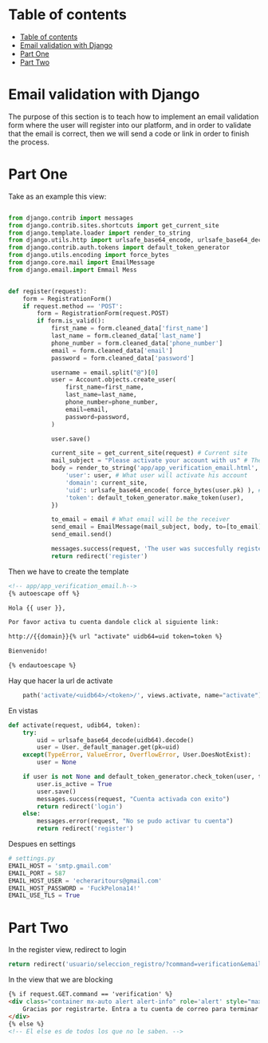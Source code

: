 # Table of contents
- [Table of contents](#table-of-contents)
- [Email validation with Django](#email-validation-with-django)
- [Part One](#part-one)
- [Part Two](#part-two)

# Email validation with Django
The purpose of this section is to teach how to implement an email validation form where the user will register into our platform, and in order to validate that the email is correct, then we will send a code or link in order to finish the process. 


# Part One
Take as an example this view: 
```python

from django.contrib import messages
from django.contrib.sites.shortcuts import get_current_site
from django.template.loader import render_to_string
from django.utils.http import urlsafe_base64_encode, urlsafe_base64_decode
from django.contrib.auth.tokens import default_token_generator
from django.utils.encoding import force_bytes
from django.core.mail import EmailMessage
from django.email.import Emmail Mess


def register(request):
    form = RegistrationForm()
    if request.method == 'POST':
        form = RegistrationForm(request.POST)
        if form.is_valid():
            first_name = form.cleaned_data['first_name']
            last_name = form.cleaned_data['last_name']
            phone_number = form.cleaned_data['phone_number']
            email = form.cleaned_data['email']
            password = form.cleaned_data['password']

            username = email.split("@")[0]
            user = Account.objects.create_user(
                first_name=first_name, 
                last_name=last_name,
                phone_number=phone_number,
                email=email,
                password=password,
            )

            user.save()

            current_site = get_current_site(request) # Current site 
            mail_subject = "Please activate your account with us" # The subject of the email 
            body = render_to_string('app/app_verification_email.html', {
                'user': user, # What user will activate his account
                'domain': current_site,
                'uid': urlsafe_base64_encode( force_bytes(user.pk) ), # Transform to characters 
                'token': default_token_generator.make_token(user), 
            })

            to_email = email # What email will be the receiver
            send_email = EmailMessage(mail_subject, body, to=[to_email])
            send_email.send()

            messages.success(request, 'The user was succesfully registered')
            return redirect('register')

```

Then we have to create the template
```html
<!-- app/app_verification_email.h-->
{% autoescape off %}

Hola {{ user }},

Por favor activa tu cuenta dandole click al siguiente link: 

http://{{domain}}{% url "activate" uidb64=uid token=token %}

Bienvenido!

{% endautoescape %}
```


Hay que hacer la url de activate 
```python
    path('activate/<uidb64>/<token>/', views.activate, name="activate")
```

En vistas
```python
def activate(request, udib64, token):
    try:
        uid = urlsafe_base64_decode(uidb64).decode()
        user = User._default_manager.get(pk=uid)
    except(TypeError, ValueError, OverflowError, User.DoesNotExist):
        user = None

    if user is not None and default_token_generator.check_token(user, token):
        user.is_active = True
        user.save()
        messages.success(request, "Cuenta activada con exito")
        return redirect('login')
    else:
        messages.error(request, "No se pudo activar tu cuenta")
        return redirect('register')
```

Despues en settings
```python
# settings.py
EMAIL_HOST = 'smtp.gmail.com'
EMAIL_PORT = 587
EMAIL_HOST_USER = 'echeraritours@gmail.com'
EMAIL_HOST_PASSWORD = 'FuckPelona14!'
EMAIL_USE_TLS = True
```


# Part Two
In the register view, redirect to login 

```python 
return redirect('usuario/seleccion_registro/?command=verification&email='+email)
```

In the view that we are blocking
```html
{% if request.GET.command == 'verification' %}
<div class="container mx-auto alert alert-info" role='alert' style="max-width=380px;"" margin-top="100;">
    Gracias por registrarte. Entra a tu cuenta de correo para terminar de configurar tu cuenta.
</div>
{% else %}
<!-- El else es de todos los que no le saben. -->